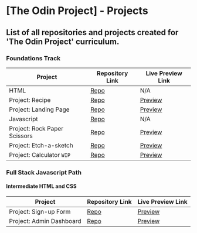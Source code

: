 # [The Odin Project] - Projects

## List of all repositories and projects created for 'The Odin Project' curriculum.

### Foundations Track

| Project                      | Repository Link                                              | Live Preview Link                                                   |
| ---------------------------- | ------------------------------------------------------------ | ------------------------------------------------------------------- |
| HTML                         | [Repo](https://github.com/AarKiMos/odin-foundation-html)     | N/A                                                                 |
| Project: Recipe              | [Repo](https://github.com/AarKiMos/odin-recipes)             | [Preview](https://pages.aachmanmittal.in/odin-recipes/)             |
| Project: Landing Page        | [Repo](https://github.com/AarKiMos/odin-landing-page)        | [Preview](https://pages.aachmanmittal.in/odin-landing-page/)        |
| Javascript                   | [Repo](https://github.com/AarKiMos/odin-foundation-js)       | N/A                                                                 |
| Project: Rock Paper Scissors | [Repo](https://github.com/AarKiMos/odin-rock-paper-scissors) | [Preview](https://pages.aachmanmittal.in/odin-rock-paper-scissors/) |
| Project: Etch-a-sketch       | [Repo](https://github.com/AarKiMos/odin-etch-a-sketch)       | [Preview](https://pages.aachmanmittal.in/odin-etch-a-sketch/)       |
| Project: Calculator `WIP`    | [Repo](https://github.com/AarKiMos/odin-calculator)          | [Preview](http://pages.aachmanmittal.in/odin-calculator/)           |

### Full Stack Javascript Path

#### Intermediate HTML and CSS

| Project                  | Repository Link                                          | Live Preview Link                                              |
| ------------------------ | -------------------------------------------------------- | -------------------------------------------------------------- |
| Project: Sign-up Form    | [Repo](https://github.com/AarKiMos/odin-signup-form)     | [Preview](http://pages.aachmanmittal.in/odin-signup-form/)     |
| Project: Admin Dashboard | [Repo](https://github.com/AarKiMos/odin-admin-dashboard) | [Preview](http://pages.aachmanmittal.in/odin-admin-dashboard/) |
